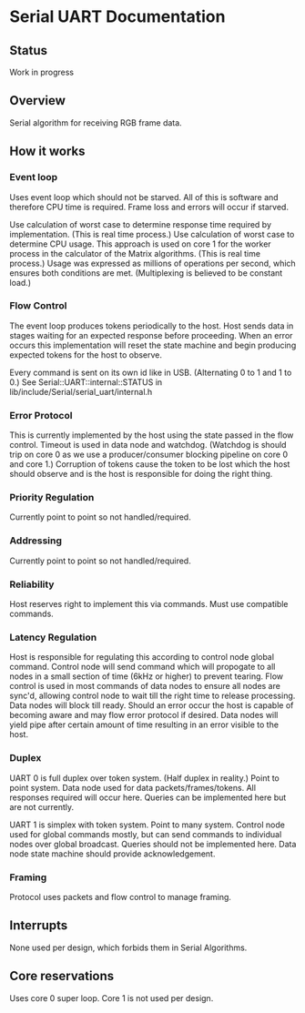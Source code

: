 # Serial UART Documentation

## Status
Work in progress

## Overview
Serial algorithm for receiving RGB frame data.

## How it works
### Event loop
Uses event loop which should not be starved. All of this is software and therefore CPU time is required. Frame loss and errors will occur if starved.

Use calculation of worst case to determine response time required by implementation. (This is real time process.) Use calculation of worst case to determine CPU usage. This approach is used on core 1 for the worker process in the calculator of the Matrix algorithms. (This is real time process.) Usage was expressed as millions of operations per second, which ensures both conditions are met. (Multiplexing is believed to be constant load.)

### Flow Control
The event loop produces tokens periodically to the host. Host sends data in stages waiting for an expected response before proceeding. When an error occurs this implementation will reset the state machine and begin producing expected tokens for the host to observe. 

Every command is sent on its own id like in USB. (Alternating 0 to 1 and 1 to 0.) See Serial::UART::internal::STATUS in lib/include/Serial/serial_uart/internal.h

### Error Protocol
This is currently implemented by the host using the state passed in the flow control. Timeout is used in data node and watchdog. (Watchdog is should trip on core 0 as we use a producer/consumer blocking pipeline on core 0 and core 1.) Corruption of tokens cause the token to be lost which the host should observe and is the host is responsible for doing the right thing.

### Priority Regulation
Currently point to point so not handled/required.

### Addressing
Currently point to point so not handled/required.

### Reliability
Host reserves right to implement this via commands. Must use compatible commands.

### Latency Regulation
Host is responsible for regulating this according to control node global command. Control node will send command which will propogate to all nodes in a small section of time (6kHz or higher) to prevent tearing. Flow control is used in most commands of data nodes to ensure all nodes are sync'd, allowing control node to wait till the right time to release processing. Data nodes will block till ready. Should an error occur the host is capable of becoming aware and may flow error protocol if desired. Data nodes will yield pipe after certain amount of time resulting in an error visible to the host.

### Duplex
UART 0 is full duplex over token system. (Half duplex in reality.) Point to point system. Data node used for data packets/frames/tokens. All responses required will occur here. Queries can be implemented here but are not currently.

UART 1 is simplex with token system. Point to many system. Control node used for global commands mostly, but can send commands to individual nodes over global broadcast. Queries should not be implemented here. Data node state machine should provide acknowledgement.

### Framing
Protocol uses packets and flow control to manage framing.

## Interrupts
None used per design, which forbids them in Serial Algorithms.

## Core reservations
Uses core 0 super loop. Core 1 is not used per design.
